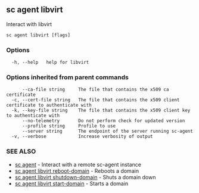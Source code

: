 ## sc agent libvirt

Interact with libvirt

```
sc agent libvirt [flags]
```

### Options

```
  -h, --help   help for libvirt
```

### Options inherited from parent commands

```
      --ca-file string     The file that contains the x509 ca certificate
  -c, --cert-file string   The file that contains the x509 client certificate to authenticate with
  -k, --key-file string    The file that contains the x509 client key to authenticate with
      --no-telemetry       Do not perform check for updated version
      --profile string     Profile to use
      --server string      The endpoint of the server running sc-agent
  -v, --verbose            Increase verbosity of output
```

### SEE ALSO

* [sc agent](sc_agent.md)	 - Interact with a remote sc-agent instance
* [sc agent libvirt reboot-domain](sc_agent_libvirt_reboot-domain.md)	 - Reboots a domain
* [sc agent libvirt shutdown-domain](sc_agent_libvirt_shutdown-domain.md)	 - Shuts a domain down
* [sc agent libvirt start-domain](sc_agent_libvirt_start-domain.md)	 - Starts a domain

